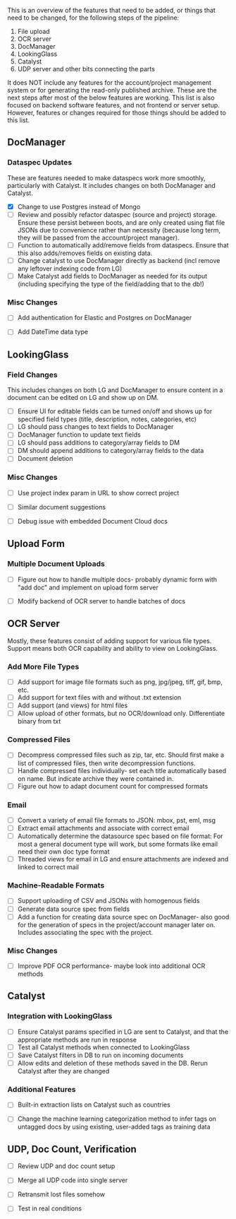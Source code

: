 This is an overview of the features that need to be added, or things that need
to be changed, for the following steps of the pipeline:
1. File upload
2. OCR server
3. DocManager
4. LookingGlass
5. Catalyst
6. UDP server and other bits connecting the parts

It does NOT include any features for the account/project management system or
for generating the read-only published archive. These are the next steps
after most of the below features are working. This list is also focused on
backend software features, and not frontend or server setup. However, features
or changes required for those things should be added to this list.


## DocManager

### Dataspec Updates
These are features needed to make dataspecs work more smoothly, particularly
with Catalyst. It includes changes on both DocManager and Catalyst.

- [x] Change to use Postgres instead of Mongo
- [ ] Review and possibly refactor dataspec (source and project) storage. Ensure
these persist between boots, and are only created using flat file JSONs due to
convenience rather than necessity (because long term, they will be passed from
the account/project manager).
- [ ] Function to automatically add/remove fields from dataspecs. Ensure that
this also adds/removes fields on existing data.
- [ ] Change catalyst to use DocManager directly as backend (incl remove any
leftover indexing code from LG)
- [ ] Make Catalyst add fields to DocManager as needed for its output
(including specifying the type of the field/adding that to the db!)

### Misc Changes

- [ ] Add authentication for Elastic and Postgres on DocManager
- [ ] Add DateTime data type


## LookingGlass

### Field Changes
This includes changes on both LG and DocManager to ensure content in a
document can be edited on LG and show up on DM.

- [ ] Ensure UI for editable fields can be turned on/off and shows up for
specified field types (title, description, notes, categories, etc)
- [ ] LG should pass changes to text fields to DocManager
- [ ] DocManager function to update text fields
- [ ] LG should pass additions to category/array fields to DM
- [ ] DM should append additions to category/array fields to the data
- [ ] Document deletion

### Misc Changes

- [ ] Use project index param in URL to show correct project
- [ ] Similar document suggestions
- [ ] Debug issue with embedded Document Cloud docs


## Upload Form

### Multiple Document Uploads
- [ ] Figure out how to handle multiple docs- probably dynamic form with "add
doc" and implement on upload form server
- [ ] Modify backend of OCR server to handle batches of docs


## OCR Server
Mostly, these features consist of adding support for various file
types. Support means both OCR capability and ability to view on LookingGlass.

### Add More File Types
- [ ] Add support for image file formats such as png, jpg/jpeg, tiff, gif,
bmp, etc.
- [ ] Add support for text files with and without .txt extension
- [ ] Add support (and views) for html files
- [ ] Allow upload of other formats, but no OCR/download only. Differentiate
binary from txt

### Compressed Files

- [ ] Decompress compressed files such as zip, tar, etc. Should first make a
list of compressed files, then write decompression functions.
- [ ] Handle compressed files individually- set each title automatically based
on name. But indicate archive they were contained in.
- [ ] Figure out how to adapt document count for compressed formats

### Email

- [ ] Convert a variety of email file formats to JSON: mbox, pst, eml, msg
- [ ] Extract email attachments and associate with correct email
- [ ] Automatically determine the datasource spec based on file format: For
most a general document type will work, but some formats like email need
their own doc type format
- [ ] Threaded views for email in LG and ensure attachments are indexed and
linked to correct mail

### Machine-Readable Formats

- [ ] Support uploading of CSV and JSONs with homogenous fields
- [ ] Generate data source spec from fields
- [ ] Add a function for creating data source spec on DocManager- also good
for the generation of specs in the project/account manager later on. Includes
associating the spec with the project.

### Misc Changes
- [ ] Improve PDF OCR performance- maybe look into additional OCR methods


## Catalyst

### Integration with LookingGlass

- [ ] Ensure Catalyst params specified in LG are sent to Catalyst, and that
the appropriate methods are run in response
- [ ] Test all Catalyst methods when connected to LookingGlass
- [ ] Save Catalyst filters in DB to run on incoming documents
- [ ] Allow edits and deletion of these methods saved in the DB. Rerun
Catalyst after they are changed

### Additional Features

- [ ] Built-in extraction lists on Catalyst such as countries
- [ ] Change the machine learning categorization method to infer tags on
untagged docs by using existing, user-added tags as training data


## UDP, Doc Count, Verification

- [ ] Review UDP and doc count setup
- [ ] Merge all UDP code into single server
- [ ] Retransmit lost files somehow
- [ ] Test in real conditions

